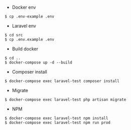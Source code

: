  * Docker env
```
$ cp .env-example .env
```

* Laravel env
```
$ cd src
$ cp .env.example .env
```

* Build docker
```
$ cd ..
$ docker-compose up -d --build
```

* Composer install
```
$ docker-compose exec laravel-test composer install
```

* Migrate
```
$ docker-compose exec laravel-test php artisan migrate
```

* NPM
```
$ docker-compose exec laravel-test npm install
$ docker-compose exec laravel-test npm run prod
```

